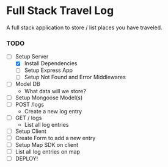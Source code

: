 # Full Stack Travel Log

A full stack application to store / list places you have traveled.

### TODO

- [ ] Setup Server
  - [x] Install Dependencies
  <!-- - [] Install / Setup Linter -->
  - [ ] Setup Express App
  - [ ] Setup Not Found and Error Middlewares
- [ ] Model DB
  - What data will we store?
- [ ] Setup Mongoose Model(s)
- [ ] POST /logs
  - Create a new log entry
- [ ] GET / logs
  - List all log entries
- [ ] Setup Client
- [ ] Create Form to add a new entry
- [ ] Setup Map SDK on client
- [ ] List all log entries on map
- [ ] DEPLOY!
